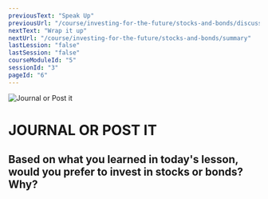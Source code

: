 ```yaml
---
previousText: "Speak Up"
previousUrl: "/course/investing-for-the-future/stocks-and-bonds/discussion"
nextText: "Wrap it up"
nextUrl: "/course/investing-for-the-future/stocks-and-bonds/summary"
lastLession: "false"
lastSession: "false"
courseModuleId: "5"
sessionId: "3"
pageId: "6"
---
```



![Journal or Post it](/assets/img/journal-it.png)
# JOURNAL OR POST IT

## Based on what you learned in today's lesson, would you prefer to invest in stocks or bonds? Why?
<sparkle-feed-post assignment-name="Based on what you learned in today's lesson, would you prefer to invest in stocks or bonds? Why?" ></sparkle-feed-post>